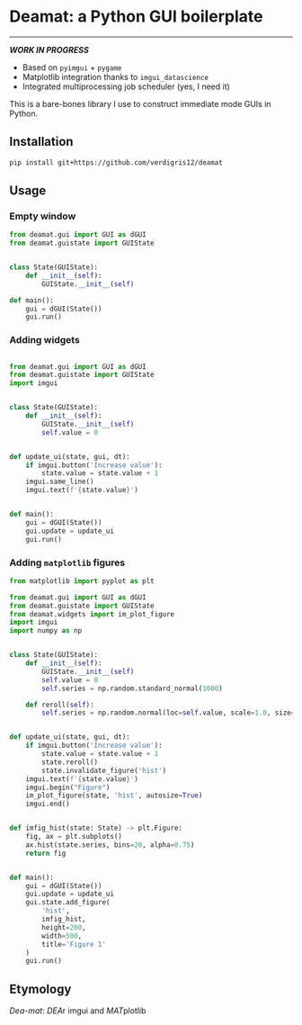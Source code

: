# Deamat: a Python GUI boilerplate
-----------------------------

***WORK IN PROGRESS***

* Based on `pyimgui` + `pygame`
* Matplotlib integration thanks to `imgui_datascience`
* Integrated multiprocessing job scheduler (yes, I need it)


This is a bare-bones library I use to construct immediate mode GUIs in Python.

## Installation

```bash
pip install git+https://github.com/verdigris12/deamat
```

## Usage

### Empty window

```python
from deamat.gui import GUI as dGUI
from deamat.guistate import GUIState


class State(GUIState):
    def __init__(self):
        GUIState.__init__(self)

def main():
    gui = dGUI(State())
    gui.run()

```

### Adding widgets

```python

from deamat.gui import GUI as dGUI
from deamat.guistate import GUIState
import imgui


class State(GUIState):
    def __init__(self):
        GUIState.__init__(self)
        self.value = 0


def update_ui(state, gui, dt):
    if imgui.button('Increase value'):
        state.value = state.value + 1
    imgui.same_line()
    imgui.text(f'{state.value}')


def main():
    gui = dGUI(State())
    gui.update = update_ui
    gui.run()


```

### Adding `matplotlib` figures

```python
from matplotlib import pyplot as plt

from deamat.gui import GUI as dGUI
from deamat.guistate import GUIState
from deamat.widgets import im_plot_figure
import imgui
import numpy as np


class State(GUIState):
    def __init__(self):
        GUIState.__init__(self)
        self.value = 0
        self.series = np.random.standard_normal(1000)

    def reroll(self):
        self.series = np.random.normal(loc=self.value, scale=1.0, size=1000)


def update_ui(state, gui, dt):
    if imgui.button('Increase value'):
        state.value = state.value + 1
        state.reroll()
        state.invalidate_figure('hist')
    imgui.text(f'{state.value}')
    imgui.begin("Figure")
    im_plot_figure(state, 'hist', autosize=True)
    imgui.end()


def imfig_hist(state: State) -> plt.Figure:
    fig, ax = plt.subplots()
    ax.hist(state.series, bins=20, alpha=0.75)
    return fig


def main():
    gui = dGUI(State())
    gui.update = update_ui
    gui.state.add_figure(
        'hist',
        imfig_hist,
        height=200,
        width=500,
        title='Figure 1'
    )
    gui.run()
```


## Etymology
*Dea*-*mat*: *DEA*r imgui and *MAT*plotlib
